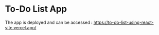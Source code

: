 # To-Do List App


The app is deployed and can be accessed : https://to-do-list-using-react-vite.vercel.app/
 
 
